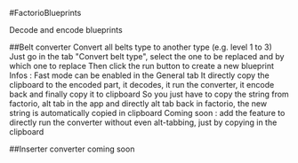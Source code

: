 #FactorioBlueprints

Decode and encode blueprints

##Belt converter
Convert all belts type to another type (e.g. level 1 to 3)
Just go in the tab "Convert belt type", select the one to be replaced and by which one to replace
Then click the run button to create a new blueprint
Infos : Fast mode can be enabled in the General tab
It directly copy the clipboard to the encoded part, it decodes, it run the converter, it encode back and finally copy it to clipboard
So you just have to copy the string from factorio, alt tab in the app and directly alt tab back in factorio, the new string is automatically copied in clipboard
Coming soon : add the feature to directly run the converter without even alt-tabbing, just by copying in the clipboard

##Inserter converter
coming soon

